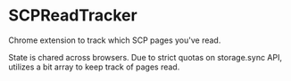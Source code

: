 # SCPReadTracker
Chrome extension to track which SCP pages you've read.

State is chared across browsers. Due to strict quotas on storage.sync API, utilizes a bit array to keep track of pages read.

